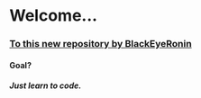<html>
<body> 
<h1>Welcome...</h1>
<bg color="White",<i><h3><u>To this new repository by BlackEyeRonin</u></h3></i>
<h4>Goal?</h4>
<h5>Just learn to code.</h5>
</body>
</html>


